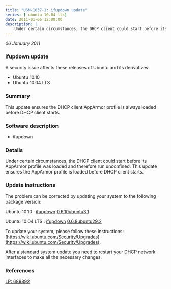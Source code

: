 ```yaml
---
title: "USN-1037-1: ifupdown update"
series: [ ubuntu-10.04-lts]
date: 2011-01-06 12:00:00
description: |
    Under certain circumstances, the DHCP client could start before its AppArmor profile was loaded and therefore run unconfined. This update ensures the AppArmor profile is loaded before DHCP client starts. 
--- 
```

 
 

*06 January 2011*

### ifupdown update

A security issue affects these releases of Ubuntu and its derivatives:

* Ubuntu 10.10
* Ubuntu 10.04 LTS

### Summary

This update ensures the DHCP client AppArmor profile is always loaded before DHCP client starts.

### Software description

* ifupdown 

### Details

Under certain circumstances, the DHCP client could start before its AppArmor profile was loaded and therefore run unconfined. This update ensures the AppArmor profile is loaded before DHCP client starts. 

### Update instructions

The problem can be corrected by updating your system to the following package version:

Ubuntu 10.10
 : [ifupdown](https://launchpad.net/ubuntu/+source/ifupdown) <span> [0.6.10ubuntu3.1](https://launchpad.net/ubuntu/+source/ifupdown/0.6.10ubuntu3.1) </span> 

Ubuntu 10.04 LTS
 : [ifupdown](https://launchpad.net/ubuntu/+source/ifupdown) <span> [0.6.8ubuntu29.2](https://launchpad.net/ubuntu/+source/ifupdown/0.6.8ubuntu29.2) </span> 

To update your system, please follow these instructions: [https://wiki.ubuntu.com/Security/Upgrades](https://wiki.ubuntu.com/Security/Upgrades).

After a standard system update you need to restart your DHCP network interfaces to make all the necessary changes. 

### References

 
 [LP: 689892](https://launchpad.net/bugs/689892)
 

